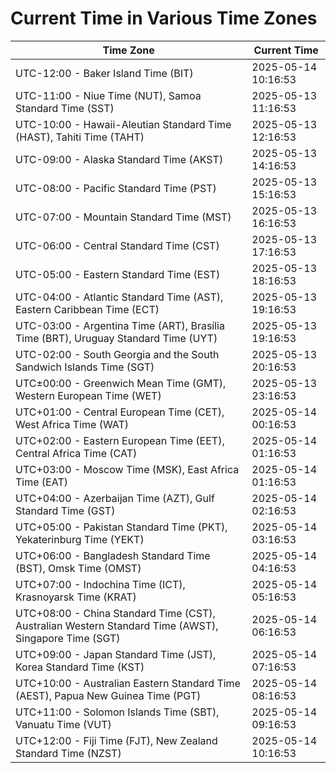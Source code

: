 # Current Time in Various Time Zones

| Time Zone | Current Time |
|-----------|--------------|
| UTC-12:00 - Baker Island Time (BIT) | 2025-05-14 10:16:53 |
| UTC-11:00 - Niue Time (NUT), Samoa Standard Time (SST) | 2025-05-13 11:16:53 |
| UTC-10:00 - Hawaii-Aleutian Standard Time (HAST), Tahiti Time (TAHT) | 2025-05-13 12:16:53 |
| UTC-09:00 - Alaska Standard Time (AKST) | 2025-05-13 14:16:53 |
| UTC-08:00 - Pacific Standard Time (PST) | 2025-05-13 15:16:53 |
| UTC-07:00 - Mountain Standard Time (MST) | 2025-05-13 16:16:53 |
| UTC-06:00 - Central Standard Time (CST) | 2025-05-13 17:16:53 |
| UTC-05:00 - Eastern Standard Time (EST) | 2025-05-13 18:16:53 |
| UTC-04:00 - Atlantic Standard Time (AST), Eastern Caribbean Time (ECT) | 2025-05-13 19:16:53 |
| UTC-03:00 - Argentina Time (ART), Brasília Time (BRT), Uruguay Standard Time (UYT) | 2025-05-13 19:16:53 |
| UTC-02:00 - South Georgia and the South Sandwich Islands Time (SGT) | 2025-05-13 20:16:53 |
| UTC±00:00 - Greenwich Mean Time (GMT), Western European Time (WET) | 2025-05-13 23:16:53 |
| UTC+01:00 - Central European Time (CET), West Africa Time (WAT) | 2025-05-14 00:16:53 |
| UTC+02:00 - Eastern European Time (EET), Central Africa Time (CAT) | 2025-05-14 01:16:53 |
| UTC+03:00 - Moscow Time (MSK), East Africa Time (EAT) | 2025-05-14 01:16:53 |
| UTC+04:00 - Azerbaijan Time (AZT), Gulf Standard Time (GST) | 2025-05-14 02:16:53 |
| UTC+05:00 - Pakistan Standard Time (PKT), Yekaterinburg Time (YEKT) | 2025-05-14 03:16:53 |
| UTC+06:00 - Bangladesh Standard Time (BST), Omsk Time (OMST) | 2025-05-14 04:16:53 |
| UTC+07:00 - Indochina Time (ICT), Krasnoyarsk Time (KRAT) | 2025-05-14 05:16:53 |
| UTC+08:00 - China Standard Time (CST), Australian Western Standard Time (AWST), Singapore Time (SGT) | 2025-05-14 06:16:53 |
| UTC+09:00 - Japan Standard Time (JST), Korea Standard Time (KST) | 2025-05-14 07:16:53 |
| UTC+10:00 - Australian Eastern Standard Time (AEST), Papua New Guinea Time (PGT) | 2025-05-14 08:16:53 |
| UTC+11:00 - Solomon Islands Time (SBT), Vanuatu Time (VUT) | 2025-05-14 09:16:53 |
| UTC+12:00 - Fiji Time (FJT), New Zealand Standard Time (NZST) | 2025-05-14 10:16:53 |
